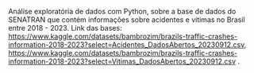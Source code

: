 Análise exploratória de dados com Python, sobre a base de dados do SENATRAN que contém informações sobre acidentes e vitimas no Brasil entre 2018 - 2023. Link das bases: https://www.kaggle.com/datasets/bambrozim/brazils-traffic-crashes-information-2018-2023?select=Acidentes_DadosAbertos_20230912.csv, https://www.kaggle.com/datasets/bambrozim/brazils-traffic-crashes-information-2018-2023?select=Vitimas_DadosAbertos_20230912.csv  .
